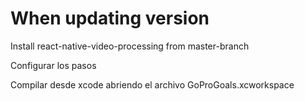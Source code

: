 

# When updating version
Install react-native-video-processing from master-branch

Configurar los pasos

Compilar desde xcode abriendo el archivo GoProGoals.xcworkspace

